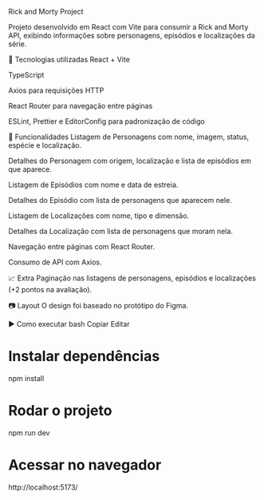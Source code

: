 Rick and Morty Project


Projeto desenvolvido em React com Vite para consumir a Rick and Morty API, exibindo informações sobre personagens, episódios e localizações da série.

🚀 Tecnologias utilizadas
React + Vite

TypeScript

Axios para requisições HTTP

React Router para navegação entre páginas

ESLint, Prettier e EditorConfig para padronização de código

📌 Funcionalidades
Listagem de Personagens com nome, imagem, status, espécie e localização.

Detalhes do Personagem com origem, localização e lista de episódios em que aparece.

Listagem de Episódios com nome e data de estreia.

Detalhes do Episódio com lista de personagens que aparecem nele.

Listagem de Localizações com nome, tipo e dimensão.

Detalhes da Localização com lista de personagens que moram nela.

Navegação entre páginas com React Router.

Consumo de API com Axios.

📈 Extra
Paginação nas listagens de personagens, episódios e localizações (+2 pontos na avaliação).

📷 Layout
O design foi baseado no protótipo do Figma.

▶️ Como executar
bash
Copiar
Editar
# Instalar dependências
npm install

# Rodar o projeto
npm run dev

# Acessar no navegador
http://localhost:5173/
